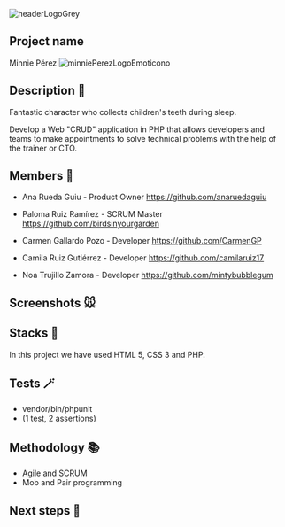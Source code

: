 
![headerLogoGrey](https://user-images.githubusercontent.com/116546624/206896276-0478d04b-396a-49a2-9710-bb8e53e07198.png)

## Project name

Minnie Pérez ![minniePerezLogoEmoticono](https://user-images.githubusercontent.com/116546624/206896606-4f2a818e-faee-4569-b87e-4fc2bbabf884.png)

## Description 📝

Fantastic character who collects children's teeth during sleep.

Develop a Web "CRUD" application in PHP that allows developers and teams to make appointments to solve technical problems with the help of the trainer or CTO.

 ## Members 🦷 

* Ana Rueda Guiu - Product Owner
  https://github.com/anaruedaguiu
 
* Paloma Ruiz Ramírez - SCRUM Master
  https://github.com/birdsinyourgarden

* Carmen Gallardo Pozo - Developer
  https://github.com/CarmenGP

* Camila Ruiz Gutiérrez - Developer
  https://github.com/camilaruiz17

* Noa Trujillo Zamora - Developer
  https://github.com/mintybubblegum
  
## Screenshots 🐭
  
## Stacks 🔧
  
In this project we have used HTML 5, CSS 3 and PHP.

## Tests 🪄

* vendor/bin/phpunit
* (1 test, 2 assertions)

## Methodology 📚

* Agile and SCRUM
* Mob and Pair programming

## Next steps 🐁

